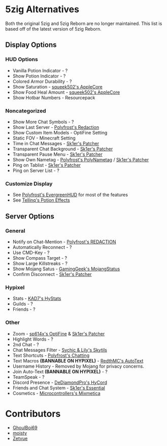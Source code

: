 # 5zig Alternatives

Both the original 5zig and 5zig Reborn are no longer maintained.
This list is based off of the latest version of 5zig Reborn.

## Display Options

### HUD Options

* Vanilla Potion Indicator - ?
* Show Potion Indicator - ?
* Colored Armor Durability - ?
* Show Saturation - [squeek502's AppleCore](https://www.curseforge.com/minecraft/mc-mods/applecore/files/2530880)
* Show Food Heal Amount - [squeek502's AppleCore](https://www.curseforge.com/minecraft/mc-mods/applecore/files/2530880)
* Show Hotbar Numbers - Resourcepack

### Noncategorized

* Show More Chat Symbols - ?
* Show Last Server - [Polyfrost's Redaction](https://modrinth.com/mod/redaction)
* Show Custom Item Models - OptiFine Setting
* Static FOV - Minecraft Setting
* Time in Chat Messages - [Sk1er's Patcher](https://sk1er.club/mods/patcher)
* Transparent Chat Background - [Sk1er's Patcher](https://sk1er.club/mods/patcher)
* Transparent Pause Menu - [Sk1er's Patcher](https://sk1er.club/mods/patcher)
* Show Own Nametag - [Polyfrost's PolyNametag](https://modrinth.com/mod/polynametag) / [Sk1er's Patcher](https://sk1er.club/mods/patcher)
* Ping on Tablist - [Sk1er's Patcher](https://sk1er.club/mods/patcher)
* Ping on Server List - ?

### Customize Display

* See [Polyfrost's EvergreenHUD](https://modrinth.com/mod/evergreenhud) for most of the features
* See [Tellinq's Potion Effects](https://cdn.discordapp.com/attachments/1009757412921708604/1134270520876073031/Potion_Effects_1.8.9-forge-1.0-beta-3.jar)

## Server Options

### General

* Notify on Chat-Mention - [Polyfrost's REDACTION](https://modrinth.com/mod/redaction)
* Automatically Reconnect - ?
* Use CMD-Key - ?
* Show Compass Target - ?
* Show Large Killstreaks - ?
* Show Mojang Satus - [GamingGeek's MojangStatus](https://github.com/GamingGeek/MojangStatus/releases/latest)
* Confirm Disconnect - [Sk1er's Patcher](https://sk1er.club/mods/patcher)

### Hypixel

* Stats - [KAD7's HyStats](https://cdn.discordapp.com/attachments/1009757412921708604/1134269972877676574/HyStats-v4.0_1.8.9.jar)
* Guilds - ?
* Friends - ?

### Other

* Zoom - [sp614x's OptiFine](https://optifine.net/adloadx?f=preview_OptiFine_1.8.9_HD_U_M6_pre2.jar) & [Sk1er's Patcher](https://sk1er.club/mods/patcher)
* Highlight Words - ?
* 2nd Chat - ?
* Chat Messages Filter - [Sychic & Lily's Skytils](https://github.com/Skytils/SkytilsMod/releases/latest)
* Text Shortcuts - [Polyfrost's Chatting](https://modrinth.com/mod/chatting)
* Text Macros **(BANNABLE ON HYPIXEL)** - [RedthMC's AutoText](https://github.com/RedthMC/AutoText/releases/latest) 
* Username History - Removed by Mojang for privacy concerns.
* Join Auto-Text **(BANNABLE ON HYPIXEL)** - ?
* TeamSpeak - ?
* Discord Presence - [DeDiamondPro's HyCord](https://github.com/DeDiamondPro/HyCord/releases/latest)
* Friends and Chat System - [Sk1er's Essential](https://essential.gg/download)
* Cosmetics - [Microcontrollers's Mixmetica](https://modrinth.com/mod/mixmetica)

# Contributors

* [GhoulBoi69](https://github.com/GhoulBoii)
* [moisty](https://github.com/Mqisty)
* [Zetvue](https://zetvue.github.io/)
